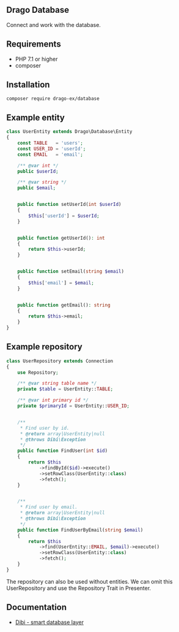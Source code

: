 ## Drago Database

Connect and work with the database.

## Requirements

- PHP 7.1 or higher
- composer

## Installation

```
composer require drago-ex/database
```

## Example entity

```php
class UserEntity extends Drago\Database\Entity
{
	const TABLE   = 'users';
	const USER_ID = 'userId';
	const EMAIL   = 'email';

	/** @var int */
	public $userId;

	/** @var string */
    public $email;


	public function setUserId(int $userId)
	{
		$this['userId'] = $userId;
	}


	public function getUserId(): int
	{
		return $this->userId;
	}


	public function setEmail(string $email)
	{
		$this['email'] = $email;
	}


	public function getEmail(): string
	{
		return $this->email;
	}
}

```

## Example repository

```php
class UserRepository extends Connection
{
	use Repository;

	/** @var string table name */
	private $table = UserEntity::TABLE;

	/** @var int primary id */
	private $primaryId = UserEntity::USER_ID;


	/**
	 * Find user by id.
	 * @return array|UserEntity|null
	 * @throws Dibi\Exception
	 */
	public function FindUser(int $id)
	{
		return $this
			->findById($id)->execute()
			->setRowClass(UserEntity::class)
			->fetch();
	}


	/**
	 * Find user by email.
	 * @return array|UserEntity|null
	 * @throws Dibi\Exception
	 */
	public function FindUserByEmail(string $email)
	{
		return $this
			->find(UserEntity::EMAIL, $email)->execute()
			->setRowClass(UserEntity::class)
			->fetch();
	}
}

```

The repository can also be used without entities. We can omit this UserRepository
and use the Repository Trait in Presenter.

## Documentation
- [Dibi - smart database layer](https://github.com/dg/dibi)

